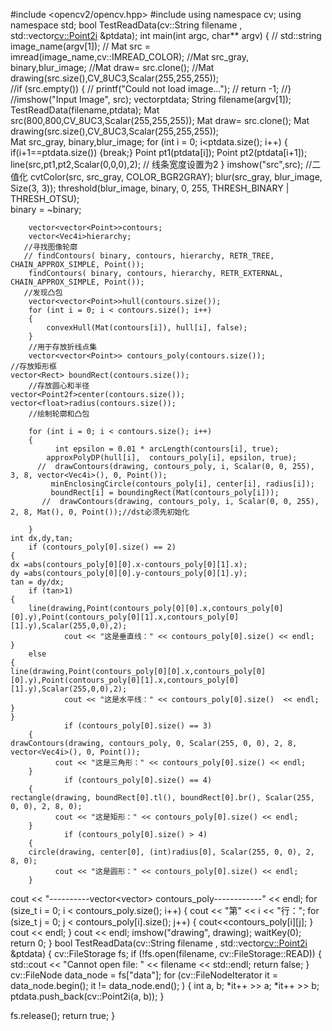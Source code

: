 #include <opencv2/opencv.hpp>
#include <iostream>
using namespace cv;
using namespace std;
bool TestReadData(cv::String filename , std::vector<cv::Point2i> &ptdata);
int main(int argc, char** argv)
{       // std::string image_name(argv[1]);
        // Mat src = imread(image_name,cv::IMREAD_COLOR);
	//Mat src_gray, binary,blur_image;
	//Mat draw= src.clone();
  	//Mat drawing(src.size(),CV_8UC3,Scalar(255,255,255));  
	//if (src.empty()) {
	//	printf("Could not load image...");
	//	return -1;
	//}
	//imshow("Input Image", src);
	vector<Point2i>ptdata;
	String filename(argv[1]);
	TestReadData(filename,ptdata);
	Mat src(800,800,CV_8UC3,Scalar(255,255,255));
	Mat draw= src.clone();
	Mat drawing(src.size(),CV_8UC3,Scalar(255,255,255));  
	Mat src_gray, binary,blur_image;
	for (int i = 0; i<ptdata.size(); i++) 
	{
        if(i+1==ptdata.size())
       {break;}
        Point pt1(ptdata[i]);
        Point pt2(ptdata[i+1]);    
        line(src,pt1,pt2,Scalar(0,0,0),2); //  线条宽度设置为2
        }
	imshow("src",src);
	//二值化
	cvtColor(src, src_gray, COLOR_BGR2GRAY);
        blur(src_gray, blur_image, Size(3, 3)); 
	threshold(blur_image, binary, 0, 255, THRESH_BINARY | THRESH_OTSU);   
	binary = ~binary;

        vector<vector<Point>>contours;
        vector<Vec4i>hierarchy;
       //寻找图像轮廓
       // findContours( binary, contours, hierarchy, RETR_TREE, CHAIN_APPROX_SIMPLE, Point());
        findContours( binary, contours, hierarchy, RETR_EXTERNAL, CHAIN_APPROX_SIMPLE, Point());
       //发现凸包
        vector<vector<Point>>hull(contours.size());
        for (int i = 0; i < contours.size(); i++)
        {
            convexHull(Mat(contours[i]), hull[i], false);
        }
        //用于存放折线点集
        vector<vector<Point>> contours_poly(contours.size());
	//存放矩形框
	vector<Rect> boundRect(contours.size());
        //存放圆心和半径
	vector<Point2f>center(contours.size());
	vector<float>radius(contours.size());
        //绘制轮廓和凸包
      
        for (int i = 0; i < contours.size(); i++)
        {          
              int epsilon = 0.01 * arcLength(contours[i], true);
            approxPolyDP(hull[i],  contours_poly[i], epsilon, true);	 
          //  drawContours(drawing, contours_poly, i, Scalar(0, 0, 255), 3, 8, vector<Vec4i>(), 0, Point());
             minEnclosingCircle(contours_poly[i], center[i], radius[i]);
             boundRect[i] = boundingRect(Mat(contours_poly[i]));
           //  drawContours(drawing, contours_poly, i, Scalar(0, 0, 255), 2, 8, Mat(), 0, Point());//dst必须先初始化 
          
        }
	int dx,dy,tan;
		if (contours_poly[0].size() == 2)
	{
 	dx =abs(contours_poly[0][0].x-contours_poly[0][1].x);
 	dy =abs(contours_poly[0][0].y-contours_poly[0][1].y);
 	tan = dy/dx;	
		if (tan>1)
	{
        line(drawing,Point(contours_poly[0][0].x,contours_poly[0][0].y),Point(contours_poly[0][1].x,contours_poly[0][1].y),Scalar(255,0,0),2);
                cout << "这是垂直线：" << contours_poly[0].size() << endl;
	}
		else
 	{	    
	line(drawing,Point(contours_poly[0][0].x,contours_poly[0][0].y),Point(contours_poly[0][1].x,contours_poly[0][1].y),Scalar(255,0,0),2);
                cout << "这是水平线：" << contours_poly[0].size()  << endl;
	}
	}
                if (contours_poly[0].size() == 3)
		{	
	drawContours(drawing, contours_poly, 0, Scalar(255, 0, 0), 2, 8, vector<Vec4i>(), 0, Point());
              cout << "这是三角形：" << contours_poly[0].size() << endl;
		}
                if (contours_poly[0].size() == 4)
		{	
	rectangle(drawing, boundRect[0].tl(), boundRect[0].br(), Scalar(255, 0, 0), 2, 8, 0);
              cout << "这是矩形：" << contours_poly[0].size() << endl;
		}
                if (contours_poly[0].size() > 4)
 		{	
        circle(drawing, center[0], (int)radius[0], Scalar(255, 0, 0), 2, 8, 0);
              cout << "这是圆形：" << contours_poly[0].size() << endl;
		}
cout << "----------vector<vector<Point>> contours_poly------------" << endl;
	for (size_t i = 0; i < contours_poly.size(); i++)
	{
		cout << "第" << i << "行：";
		for (size_t j = 0; j < contours_poly[i].size(); j++)
		{
			cout<<contours_poly[i][j];
		}
		cout << endl;
	}
	 cout << endl;
        imshow("drawing", drawing);
	waitKey(0);
	return 0;
}
bool TestReadData(cv::String filename , std::vector<cv::Point2i> &ptdata)
{
  cv::FileStorage fs;
  if (!fs.open(filename, cv::FileStorage::READ)) {
    std::cout << "Cannot open file: " << filename << std::endl;
    return false;
  }
  cv::FileNode data_node = fs["data"];
  for (cv::FileNodeIterator it = data_node.begin(); it != data_node.end(); ) {
    int a, b;
    *it++ >> a;
    *it++ >> b;
    ptdata.push_back(cv::Point2i(a, b));
  }

  fs.release();
  return true;
}

